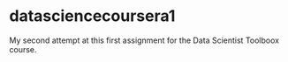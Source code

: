 # datasciencecoursera1
My second attempt at this first assignment for the Data Scientist Toolboox course.
